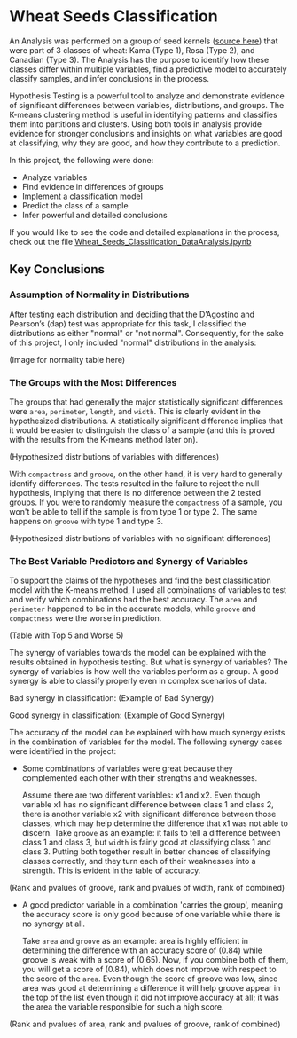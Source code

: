 # Wheat Seeds Classification
An Analysis was performed on a group of seed kernels (<a href="https://archive.ics.uci.edu/dataset/236/seeds">source here</a>) that were part of 3 classes of wheat: Kama (Type 1), Rosa (Type 2), and Canadian (Type 3). The Analysis has the purpose to identify how these classes differ within multiple variables, find a predictive model to accurately classify samples, and infer conclusions in the process.

Hypothesis Testing is a powerful tool to analyze and demonstrate evidence of significant differences between variables, distributions, and groups. The K-means clustering method is useful in identifying patterns and classifies them into partitions and clusters. Using both tools in analysis provide evidence for stronger conclusions and insights on what variables are good at classifying, why they are good, and how they contribute to a prediction.

In this project, the following were done:
- Analyze variables
- Find evidence in differences of groups
- Implement a classification model
- Predict the class of a sample
- Infer powerful and detailed conclusions

If you would like to see the code and detailed explanations in the process, check out the file <a href="https://github.com/tapiaer22/Wheat-Seeds-Classification/blob/main/Wheat_Seeds_Classification_DataAnalysis.ipynb">Wheat_Seeds_Classification_DataAnalysis.ipynb</a>

## Key Conclusions
### Assumption of Normality in Distributions
After testing each distribution and deciding that the  D’Agostino and Pearson’s (dap) test was appropriate for this task, I classified the distributions as either "normal" or "not normal". Consequently, for the sake of this project, I only included "normal" distributions in the analysis:

(Image for normality table here)

### The Groups with the Most Differences
The groups that had generally the major statistically significant differences were `area`, `perimeter`, `length`, and `width`. This is clearly evident in the hypothesized distributions. A statistically significant difference implies that it would be easier to distinguish the class of a sample (and this is proved with the results from the K-means method later on). 

(Hypothesized distributions of variables with differences)

With `compactness` and `groove`, on the other hand, it is very hard to generally identify differences. The tests resulted in the failure to reject the null hypothesis, implying that there is no difference between the 2 tested groups. If you were to randomly measure the `compactness` of a sample, you won't be able to tell if the sample is from type 1 or type 2. The same happens on `groove` with type 1 and type 3.

(Hypothesized distributions of variables with no significant differences)

### The Best Variable Predictors and Synergy of Variables
To support the claims of the hypotheses and find the best classification model with the K-means method, I used all combinations of variables to test and verify which combinations had the best accuracy. The `area` and `perimeter` happened to be in the accurate models, while `groove` and `compactness` were the worse in prediction. 

(Table with Top 5 and Worse 5)

The synergy of variables towards the model can be explained with the results obtained in hypothesis testing. But what is synergy of variables? The synergy of variables is how well the variables perform as a group. A good synergy is able to classify properly even in complex scenarios of data.

Bad synergy in classification:
(Example of Bad Synergy)

Good synergy in classification:
(Example of Good Synergy)

The accuracy of the model can be explained with how much synergy exists in the combination of variables for the model. The following synergy cases were identified in the project: 

- Some combinations of variables were great because they complemented each other with their strengths and weaknesses.

  Assume there are two different variables: x1 and x2. Even though variable x1 has no significant difference between class 1 and  class 2, there is another variable x2 with significant difference between those classes, which may help determine the difference that x1 was not able to discern. Take `groove` as an example: it fails to tell a difference between class 1 and class 3, but `width` is fairly good at classifying class 1 and class 3. Putting both together result in better chances of classifying classes correctly, and they turn each of their weaknesses into a strength. This is evident in the table of accuracy.

(Rank and pvalues of groove, rank and pvalues of width, rank of combined)

- A good predictor variable in a combination 'carries the group', meaning the accuracy score is only good because of one variable while there is no synergy at all.

  Take `area` and `groove` as an example: area is highly efficient in determining the difference with an accuracy score of (0.84) while groove is weak with a score of (0.65). Now, if you combine both of them, you will get a score of (0.84), which does not improve with respect to the score of the `area`. Even though the score of groove was low, since area was good at determining a difference it will help groove appear in the top of the list even though it did not improve accuracy at all; it was the area the variable responsible for such a high score.

(Rank and pvalues of area, rank and pvalues of groove, rank of combined)
